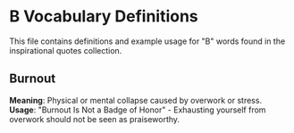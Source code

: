 # B Vocabulary Definitions

This file contains definitions and example usage for "B" words found in the inspirational quotes collection.

## Burnout

**Meaning**: Physical or mental collapse caused by overwork or stress.  
**Usage**: "Burnout Is Not a Badge of Honor" - Exhausting yourself from overwork should not be seen as praiseworthy.
